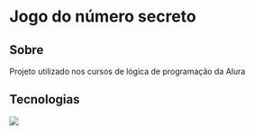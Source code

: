 <h1>Jogo do número secreto</h1>


<h2>Sobre</h2>
<p>Projeto utilizado nos cursos de lógica de programação da Alura</p>

## Tecnologias
<div>
    <img src="https://hermes.dio.me/articles/cover/1ee9c50a-fccd-4ec8-b57a-6a592a157a6d.png">
</div>